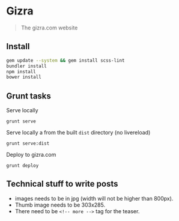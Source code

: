 # Gizra
> The gizra.com website

## Install

```bash
gem update --system && gem install scss-lint
bundler install
npm install
bower install
```

## Grunt tasks

Serve locally

``grunt serve``

Serve locally a from the built ``dist`` directory (no livereload)

``grunt serve:dist``

Deploy to gizra.com

``grunt deploy``

## Technical stuff to write posts

* images needs to be in jpg (width will not be higher than 800px).
* Thumb image needs to be 303x285.
* There need to be `<!-- more -->` tag for the teaser.
